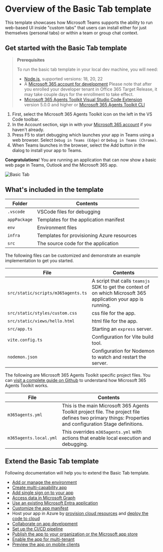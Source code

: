 # Overview of the Basic Tab template

This template showcases how Microsoft Teams supports the ability to run web-based UI inside "custom tabs" that users can install either for just themselves (personal tabs) or within a team or group chat context.

## Get started with the Basic Tab template

> **Prerequisites**
>
> To run the basic tab template in your local dev machine, you will need:
>
> - [Node.js](https://nodejs.org/), supported versions: 18, 20, 22
> - A [Microsoft 365 account for development](https://docs.microsoft.com/microsoftteams/platform/toolkit/accounts)
>   Please note that after you enrolled your developer tenant in Office 365 Target Release, it may take couple days for the enrollment to take effect.
> - [Microsoft 365 Agents Toolkit Visual Studio Code Extension](https://aka.ms/teams-toolkit) version 5.0.0 and higher or [Microsoft 365 Agents Toolkit CLI](https://aka.ms/teamsfx-toolkit-cli)

1. First, select the Microsoft 365 Agents Toolkit icon on the left in the VS Code toolbar.
2. In the Account section, sign in with your [Microsoft 365 account](https://docs.microsoft.com/microsoftteams/platform/toolkit/accounts) if you haven't already.
3. Press F5 to start debugging which launches your app in Teams using a web browser. Select `Debug in Teams (Edge)` or `Debug in Teams (Chrome)`.
4. When Teams launches in the browser, select the Add button in the dialog to install your app to Teams.

**Congratulations**! You are running an application that can now show a basic web page in Teams, Outlook and the Microsoft 365 app.

![Basic Tab](https://github.com/OfficeDev/TeamsFx/assets/139844715/1a7edb41-a471-46da-850c-dc21f5a4d431)

## What's included in the template

| Folder       | Contents                                     |
| ------------ | -------------------------------------------- |
| `.vscode`    | VSCode files for debugging                   |
| `appPackage` | Templates for the application manifest |
| `env`        | Environment files                            |
| `infra`      | Templates for provisioning Azure resources   |
| `src`        | The source code for the application    |

The following files can be customized and demonstrate an example implementation to get you started.

| File                             | Contents                                                                                                        |
| -------------------------------- | --------------------------------------------------------------------------------------------------------------- |
| `src/static/scripts/m365agents.ts` | A script that calls `teamsjs` SDK to get the context of on which Microsoft 365 application your app is running. |
| `src/static/styles/custom.css`   | css file for the app.                                                                                           |
| `src/static/views/hello.html`    | html file for the app.                                                                                          |
| `src/app.ts`                     | Starting an `express` server.                                                                                   |
| `vite.config.ts`                 | Configuration for Vite build tool.                                                                              |  
| `nodemon.json`                   | Configuration for Nodemon to watch and restart the server.                                                      |

The following are Microsoft 365 Agents Toolkit specific project files. You can [visit a complete guide on Github](https://github.com/OfficeDev/TeamsFx/wiki/Teams-Toolkit-Visual-Studio-Code-v5-Guide#overview) to understand how Microsoft 365 Agents Toolkit works.

| File                 | Contents                                                                                                                                  |
| -------------------- | ----------------------------------------------------------------------------------------------------------------------------------------- |
| `m365agents.yml`       | This is the main Microsoft 365 Agents Toolkit project file. The project file defines two primary things: Properties and configuration Stage definitions. |
| `m365agents.local.yml` | This overrides `m365agents.yml` with actions that enable local execution and debugging.                                                     |

## Extend the Basic Tab template

Following documentation will help you to extend the Basic Tab template.

- [Add or manage the environment](https://learn.microsoft.com/microsoftteams/platform/toolkit/teamsfx-multi-env)
- [Create multi-capability app](https://learn.microsoft.com/microsoftteams/platform/toolkit/add-capability)
- [Add single sign on to your app](https://learn.microsoft.com/microsoftteams/platform/toolkit/add-single-sign-on)
- [Access data in Microsoft Graph](https://learn.microsoft.com/microsoftteams/platform/toolkit/teamsfx-sdk#microsoft-graph-scenarios)
- [Use an existing Microsoft Entra application](https://learn.microsoft.com/microsoftteams/platform/toolkit/use-existing-aad-app)
- [Customize the app manifest](https://learn.microsoft.com/microsoftteams/platform/toolkit/teamsfx-preview-and-customize-app-manifest)
- Host your app in Azure by [provision cloud resources](https://learn.microsoft.com/microsoftteams/platform/toolkit/provision) and [deploy the code to cloud](https://learn.microsoft.com/microsoftteams/platform/toolkit/deploy)
- [Collaborate on app development](https://learn.microsoft.com/microsoftteams/platform/toolkit/teamsfx-collaboration)
- [Set up the CI/CD pipeline](https://learn.microsoft.com/microsoftteams/platform/toolkit/use-cicd-template)
- [Publish the app to your organization or the Microsoft app store](https://learn.microsoft.com/microsoftteams/platform/toolkit/publish)
- [Enable the app for multi-tenant](https://github.com/OfficeDev/TeamsFx/wiki/Multi-tenancy-Support-for-Azure-AD-app)
- [Preview the app on mobile clients](https://aka.ms/teamsfx-mobile)
